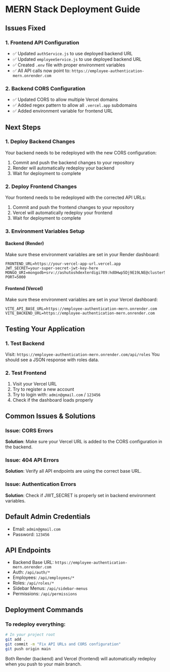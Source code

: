 # MERN Stack Deployment Guide

## Issues Fixed

### 1. Frontend API Configuration
- ✅ Updated `authService.js` to use deployed backend URL
- ✅ Updated `employeeService.js` to use deployed backend URL
- ✅ Created `.env` file with proper environment variables
- ✅ All API calls now point to: `https://employee-authentication-mern.onrender.com`

### 2. Backend CORS Configuration
- ✅ Updated CORS to allow multiple Vercel domains
- ✅ Added regex pattern to allow all `.vercel.app` subdomains
- ✅ Added environment variable for frontend URL

## Next Steps

### 1. Deploy Backend Changes
Your backend needs to be redeployed with the new CORS configuration:
1. Commit and push the backend changes to your repository
2. Render will automatically redeploy your backend
3. Wait for deployment to complete

### 2. Deploy Frontend Changes
Your frontend needs to be redeployed with the corrected API URLs:
1. Commit and push the frontend changes to your repository
2. Vercel will automatically redeploy your frontend
3. Wait for deployment to complete

### 3. Environment Variables Setup

#### Backend (Render)
Make sure these environment variables are set in your Render dashboard:
```
FRONTEND_URL=https://your-vercel-app-url.vercel.app
JWT_SECRET=your-super-secret-jwt-key-here
MONGO_URI=mongodb+srv://ashutoshdexterdigi789:hdOHwp5Dj9E19LNE@cluster5.3bkhoif.mongodb.net/
PORT=5000
```

#### Frontend (Vercel)
Make sure these environment variables are set in your Vercel dashboard:
```
VITE_API_BASE_URL=https://employee-authentication-mern.onrender.com
VITE_BACKEND_URL=https://employee-authentication-mern.onrender.com
```

## Testing Your Application

### 1. Test Backend
Visit: `https://employee-authentication-mern.onrender.com/api/roles`
You should see a JSON response with roles data.

### 2. Test Frontend
1. Visit your Vercel URL
2. Try to register a new account
3. Try to login with: `admin@gmail.com` / `123456`
4. Check if the dashboard loads properly

## Common Issues & Solutions

### Issue: CORS Errors
**Solution**: Make sure your Vercel URL is added to the CORS configuration in the backend.

### Issue: 404 API Errors
**Solution**: Verify all API endpoints are using the correct base URL.

### Issue: Authentication Errors
**Solution**: Check if JWT_SECRET is properly set in backend environment variables.

## Default Admin Credentials
- Email: `admin@gmail.com`
- Password: `123456`

## API Endpoints
- Backend Base URL: `https://employee-authentication-mern.onrender.com`
- Auth: `/api/auth/*`
- Employees: `/api/employees/*`
- Roles: `/api/roles/*`
- Sidebar Menus: `/api/sidebar-menus`
- Permissions: `/api/permissions`

## Deployment Commands

### To redeploy everything:
```bash
# In your project root
git add .
git commit -m "Fix API URLs and CORS configuration"
git push origin main
```

Both Render (backend) and Vercel (frontend) will automatically redeploy when you push to your main branch.